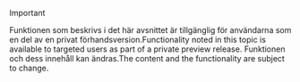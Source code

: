 > [!IMPORTANT]
> <span data-ttu-id="d9ae2-101">Funktionen som beskrivs i det här avsnittet är tillgänglig för användarna som en del av en privat förhandsversion.</span><span class="sxs-lookup"><span data-stu-id="d9ae2-101">Functionality noted in this topic is available to targeted users as part of a private preview release.</span></span> <span data-ttu-id="d9ae2-102">Funktionen och dess innehåll kan ändras.</span><span class="sxs-lookup"><span data-stu-id="d9ae2-102">The content and the functionality are subject to change.</span></span> 
